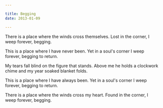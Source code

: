 ```yaml
---

title: Begging
date: 2013-01-09

---
```


There is a place
where the winds cross
themselves. Lost in the corner,
I weep forever,
begging.

This is a place
where I have never
been. Yet in a soul's corner
I weep forever,
begging to return.

My tears fall blind
on the figure that stands.
Above me he holds
a clockwork chime
and my year soaked blanket
folds.

This is a place
where I have always
been. Yet in a soul's corner
I weep forever,
begging to return.

There is a place
where the winds cross
my heart. Found in the corner,
I weep forever,
begging.
